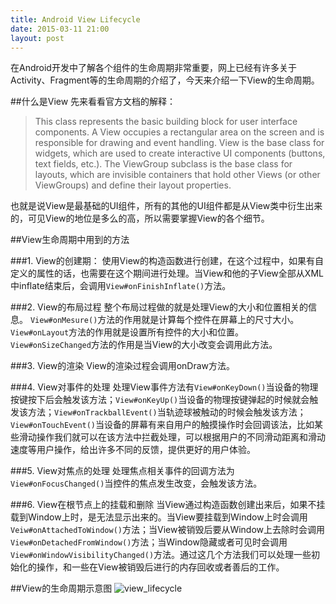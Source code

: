 ```yaml
---
title: Android View Lifecycle
date: 2015-03-11 21:00
layout: post
---
```


在Android开发中了解各个组件的生命周期非常重要，网上已经有许多关于Activity、Fragment等的生命周期的介绍了，今天来介绍一下View的生命周期。

##什么是View
先来看看官方文档的解释：
> This class represents the basic building block for user interface components. A View occupies a rectangular area on the screen and is responsible for drawing and event handling. View is the base class for widgets, which are used to create interactive UI components (buttons, text fields, etc.). The ViewGroup subclass is the base class for layouts, which are invisible containers that hold other Views (or other ViewGroups) and define their layout properties.

也就是说View是最基础的UI组件，所有的其他的UI组件都是从View类中衍生出来的，可见View的地位是多么的高，所以需要掌握View的各个细节。

##View生命周期中用到的方法

###1. View的创建期：
使用View的构造函数进行创建，在这个过程中，如果有自定义的属性的话，也需要在这个期间进行处理。当View和他的子View全部从XML中inflate结束后，会调用`View#onFinishInflate()`方法。

###2. View的布局过程
整个布局过程做的就是处理View的大小和位置相关的信息。
`View#onMesure()`方法的作用就是计算每个控件在屏幕上的尺寸大小。`View#onLayout`方法的作用就是设置所有控件的大小和位置。
`View#onSizeChanged`方法的作用是当View的大小改变会调用此方法。

###3. View的渲染
View的渲染过程会调用onDraw方法。

###4. View对事件的处理
处理View事件方法有`View#onKeyDown()`当设备的物理按键按下后会触发该方法；`View#onKeyUp()`当设备的物理按键弹起的时候就会触发该方法；`View#onTrackballEvent()`当轨迹球被触动的时候会触发该方法；
`View#onTouchEvent()`当设备的屏幕有来自用户的触摸操作时会回调该法，比如某些滑动操作我们就可以在该方法中拦截处理，可以根据用户的不同滑动距离和滑动速度等用户操作，给出许多不同的反馈，提供更好的用户体验。

###5. View对焦点的处理
处理焦点相关事件的回调方法为`View#onFocusChanged()`当控件的焦点发生改变，会触发该方法。

###6. View在根节点上的挂载和删除
当View通过构造函数创建出来后，如果不挂载到Window上时，是无法显示出来的。当View要挂载到Window上时会调用`Veiw#onAttachedToWindow()`方法；当View被销毁后要从Window上去除时会调用`View#onDetachedFromWindow()`方法；当Window隐藏或者可见时会调用`View#onWindowVisibilityChanged()`方法。通过这几个方法我们可以处理一些初始化的操作，和一些在View被销毁后进行的内存回收或者善后的工作。

##View的生命周期示意图
![view_lifecycle](http://blog.tedyin.me/images/view_lifecycle.png)